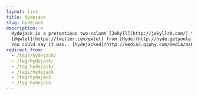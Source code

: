 ```yaml
---
layout: list
title: Hydejack
slug: hydejack
description: >
  Hydejack is a pretentious two-column [Jekyll](http://jekyllrb.com/) theme, stolen by
  [@qwtel](https://twitter.com/qwtel) from [Hyde](http://hyde.getpoole.com).
  You could say it was.. [hydejacked](http://media3.giphy.com/media/makedRIckZBW8/giphy.gif).
redirect_from:
  - /tags/hydejack/
  - /tag/hydejack/
  - /tag-hydejack/
  - /tags/hydejack
  - /tag/hydejack
  - /tag-hydejack
---
```

